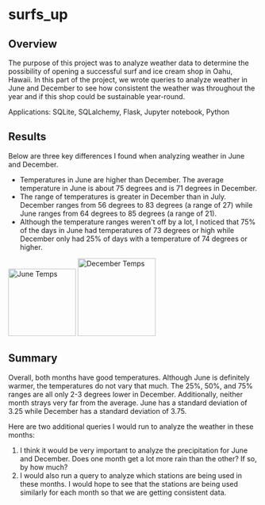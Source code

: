 # surfs_up

## Overview
The purpose of this project was to analyze weather data to determine the possibility of opening a successful surf and ice cream shop in Oahu, Hawaii. In this part of the project, we wrote queries to analyze weather in June and December to see how consistent the weather was throughout the year and if this shop could be sustainable year-round.

Applications: SQLite, SQLalchemy, Flask, Jupyter notebook, Python

## Results
Below are three key differences I found when analyzing weather in June and December. 
- Temperatures in June are higher than December. The average temperature in June is about 75 degrees and is 71 degrees in December.
- The range of temperatures is greater in December than in July. December ranges from 56 degrees to 83 degrees (a range of 27) while June ranges from 64 degrees to 85 degrees (a range of 21).
- Although the temperature ranges weren't off by a lot, I noticed that 75% of the days in June had temperatures of 73 degrees or high while December only had 25% of days with a temperature of 74 degrees or higher.

<p float="left">
  <img width="136" alt="June Temps" src="https://user-images.githubusercontent.com/90946252/142322107-311887a5-8308-438c-9b5e-914ae818d168.png">
  <img width="157" alt="December Temps" src="https://user-images.githubusercontent.com/90946252/142322260-fa479f0f-9012-4449-8a64-15d9c047e7f1.png"> 
</p>

## Summary
Overall, both months have good temperatures. Although June is definitely warmer, the temperatures do not vary that much. The 25%, 50%, and 75% ranges are all only 2-3 degrees lower in December. Additionally, neither month strays very far from the average. June has a standard deviation of 3.25 while December has a standard deviation of 3.75.

Here are two additional queries I would run to analyze the weather in these months:
1. I think it would be very important to analyze the precipitation for June and December. Does one month get a lot more rain than the other? If so, by how much?
2. I would also run a query to analyze which stations are being used in these months. I would hope to see that the stations are being used similarly for each month so that we are getting consistent data.
